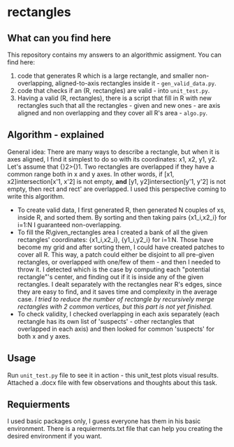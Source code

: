 # rectangles

## What can you find here
This repository contains my answers to an algorithmic assigment.
You can find here:
1. code that generates R which is a large rectangle, and smaller non-overlapping, aligned-to-axis rectangles inside it - `gen_valid_data.py`.
3. code that checks if an (R, rectangles) are valid - into `unit_test.py`.
4. Having a valid (R, rectangles), there is a script that fill in R with new rectangles such that all the rectangles - given and new ones - are axis aligned and non overlapping and they cover all R's area - `algo.py`.

## Algorithm - explained
General idea: There are many ways to describe a rectangle, but when it is axes aligned, I find it simplest to do so with its coordinates: x1, x2, y1, y2. Let's assume that {}2>{}1. Two rectangles are overlapped if they have a common range both in x and y axes. In other words, if [x1, x2]intersection[x'1, x'2] is not empty, **and** [y1, y2]intersection[y'1, y'2] is not empty, then rect and rect' are overlapped. I used this perspective coming to write this algorithm.
- To create valid data, I first generated R, then generated N couples of xs, inside R, and sorted them. By sorting and then taking pairs {x1_i,x2_i} for i=1:N I guaranteed non-overlapping.
- To fill the R\given_rectangles area I created a bank of all the given rectangles' coordinates: {x1_i,x2_i}, {y1_i,y2_i} for i=1:N. Those have become my grid and after sorting them, I could have created patches to cover all R. This way, a patch could either be disjoint to all pre-given rectangles, or overlapped with one/few of them - and then I needed to throw it. I detected which is the case by computing each "potential rectangle"'s center, and finding out if it is inside any of the given rectangles. I dealt separately with the rectangles near R's edges, since they are easy to find, and it saves time and complexity in the average case.
_I tried to reduce the number of rectangle by recursively merge rectangles with 2 common vertices, but this part is not yet finished._
- To check validity, I checked overlapping in each axis separately (each rectangle has its own list of 'suspects' - other rectangles that overlapped in each axis) and then looked for common 'suspects' for both x and y axes.


## Usage
Run `unit_test.py` file to see it in action - this unit_test plots visual results.
Attached a .docx file with few observations and thoughts about this task.


## Requierments
I used basic packages only, I guess everyone has them in his basic environment. There is a requierments.txt file that can help you creating the desired environment if you want.


